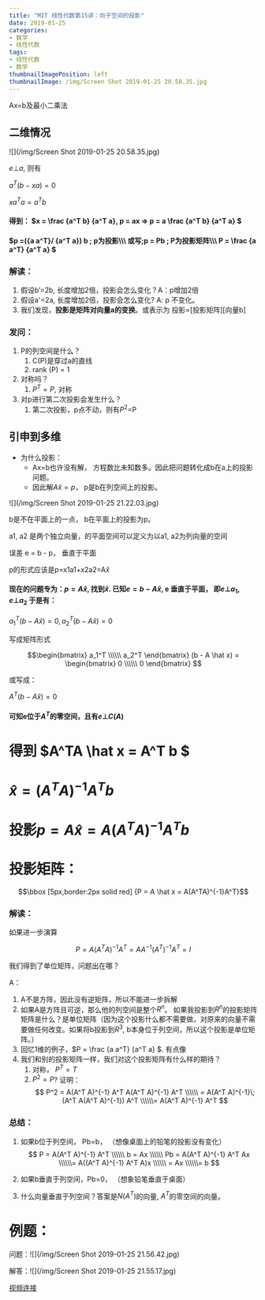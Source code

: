 ```yaml
---
title: "MIT 线性代数第15讲：向子空间的投影"
date: 2019-01-25
categories:
- 数学
- 线性代数
tags:
- 线性代数
- 数学
thumbnailImagePosition: left
thumbnailImage: /img/Screen Shot 2019-01-25 20.58.35.jpg
---
```


Ax=b及最小二乘法
<!--more-->



## 二维情况

![](/img/Screen Shot 2019-01-25 20.58.35.jpg)

$e \bot a$, 则有

$a^T(b-xa)= 0$

$xa^Ta = a^Tb$

#### 得到： $x = \frac {a^T b} {a^T a}, p = ax => p = a \frac {a^T b} {a^T a} $
#### $p =({a a^T}/ {a^T a}) b \; p为投影\\\\\\ 或写\;p = Pb \; P为投影矩阵\\\\\ P = \frac {a a^T} {a^T a}  $



### 解读：

1. 假设b’=2b, 长度增加2倍，投影会怎么变化？A：p增加2倍
2. 假设a'=2a, 长度增加2倍，投影会怎么变化? A: p 不变化。
3. 我们发现，**投影是矩阵对向量a的变换**。或表示为 投影=[投影矩阵][向量b]



### 发问：

1. P的列空间是什么？
   1. C(P)是穿过a的直线
   2. rank (P) = 1
2. 对称吗？
   1. $P^T = P$, 对称
3. 对p进行第二次投影会发生什么？
   1. 第二次投影，p点不动，则有$P^2$=P

## 引申到多维

- 为什么投影：
  - Ax=b也许没有解， 方程数比未知数多。因此把问题转化成b在a上的投影问题。
  - 因此解$A \hat x=p$， p是b在列空间上的投影。

![](/img/Screen Shot 2019-01-25 21.22.03.jpg)

b是不在平面上的一点， b在平面上的投影为p。

a1, a2 是两个独立向量，的平面空间可以定义为以a1, a2为列向量的空间

误差 e = b - p， 垂直于平面

p的形式应该是p=x1a1+x2a2=A$\hat x$

#### 现在的问题专为：$p=A\hat x$, 找到$\hat x$. 已知$e = b-A \hat x$, e 垂直于平面， 即$e \bot a_1, e \bot a_2$ 于是有：

$a_1^T(b-A \hat x) = 0, a_2^T(b-A \hat x) = 0$

写成矩阵形式

$$\begin{bmatrix} a_1^T \\\\\\ a_2^T \end{bmatrix} (b - A \hat x) = \begin{bmatrix} 0 \\\\\\ 0 \end{bmatrix} $$

或写成：

$A^T(b-A \hat x) = 0$

#### 可知e位于$A^T$的零空间，且有$e \bot C(A)$

# 得到 $A^TA \hat x = A^T b $

# $\hat x = (A^TA)^{-1}A^Tb$
# 投影$p = A \hat x = A(A^TA)^{-1}A^Tb$
# 投影矩阵： 
$$\bbox
 [5px,border:2px solid red]
{P = A \hat x = A(A^TA)^{-1}A^T}$$

### 解读：
如果进一步演算

$$
P = A(A^{T}A)^{-1}A^T = A A^{-1} (A^T)^{-1} A^T = I
$$

我们得到了单位矩阵，问题出在哪？

A：

1. A不是方阵，因此没有逆矩阵，所以不能进一步拆解
2. 如果A是方阵且可逆，那么他的列空间是整个$R^n$。 如果我投影到$R^n$的投影矩阵矩阵是什么？是单位矩阵（因为这个投影什么都不需要做，对原来的向量不需要做任何改变。如果将b投影到$R^3$, b本身位于列空间，所以这个投影是单位矩阵。）
3. 回忆1维的例子，$P = \frac {a a^T} {a^T a}  $. 有点像
4. 我们和别的投影矩阵一样，我们对这个投影矩阵有什么样的期待？
   1. 对称， $P^T = T$
   2. $P^2 = P$?
      证明：
      $$
      P^2 = A(A^T A)^{-1} A^T A(A^T A)^{-1} A^T \\\\\\ =  A(A^T A)^{-1}\;(A^T A(A^T A)^{-1}) A^T \\\\\\= A(A^T A)^{-1} A^T
      $$


### 总结：

1. 如果b位于列空间， Pb=b， （想像桌面上的铅笔的投影没有变化）
   $$
   P = A(A^T A)^{-1} A^T \\\\\\
   b = Ax \\\\\\
   Pb = A(A^T A)^{-1} A^T Ax \\\\\\= A((A^T A)^{-1} A^T A)x \\\\\\ = Ax \\\\\\= b
   $$

2. 如果b垂直于列空间，Pb=0， （想象铅笔垂直于桌面）

3. 什么向量垂直于列空间？答案是$N(A^T)$的向量, $A^T$的零空间的向量。



# 例题：

问题：![](/img/Screen Shot 2019-01-25 21.56.42.jpg)

解答：![](/img/Screen Shot 2019-01-25 21.55.17.jpg)

[视频连接](https://www.youtube.com/watch?v=Y_Ac6KiQ1t0&feature=youtu.be)